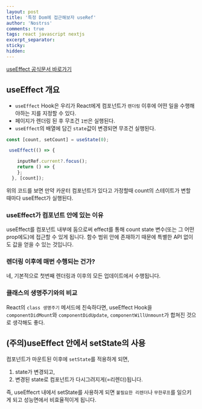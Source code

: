 ```yaml
---
layout: post
title: '특정 Dom에 접근해보자 useRef'
author: 'Nostrss'
comments: true
tags: react javascript nextjs
excerpt_separator:
sticky:
hidden:
---
```


[useEffect 공식문서 바로가기](https://ko.reactjs.org/docs/hooks-effect.html)

## useEffect 개요
- `useEffect` Hook은 우리가 React에게 컴포넌트가 `렌더링` 이후에 어떤 일을 수행해야하는 지를 지정할 수 있다.
- 페이지가 렌더링 된 후 무조건 `1번`은 실행된다.
- `useEffect`의 배열에 담긴 `state`값이 변경되면 무조건 실행된다.

```javascript
const [count, setCount] = useState(0);

 useEffect(() => {

    inputRef.current?.focus();
    return () => {
    };
  }, [count]); 
```
위의 코드를 보면
만약 카운터 컴포넌트가 있다고 가정할때 count의 스테이트가 변할 때마다 useEffect가 실행된다.

### useEffect가 컴포넌트 안에 있는 이유
useEffect를 컴포넌트 내부에 둠으로써 effect를 통해 count state 변수(또는 그 어떤 prop에도)에 접근할 수 있게 됩니다. 
함수 범위 안에 존재하기 때문에 특별한 API 없이도 값을 얻을 수 있는 것입니다. 

### 렌더링 이후에 매번 수행되는 건가?
네, 기본적으로 첫번째 렌더링과 이후의 모든 업데이트에서 수행됩니다.

### 클래스의 생명주기와의 비교
React의 `class 생명주기` 메서드에 친숙하다면, useEffect Hook을 `componentDidMount`와 `componentDidUpdate`, `componentWillUnmount`가 합쳐진 것으로 생각해도 좋다.

## (주의)useEffect 안에서 setState의 사용

컴포넌트가 마운트된 이후에 `setState`를 적용하게 되면,
1. state가 변경되고, 
2. 변경된 state로 컴포넌트가 다시그려지게(=리렌더)됩니다.

즉, useEffecrt 내에서 setState를 사용하게 되면 `불필요한 리렌더`나 `무한루프`를 일으키게 되고 성능면에서 비효율적이게 됩니다. 




